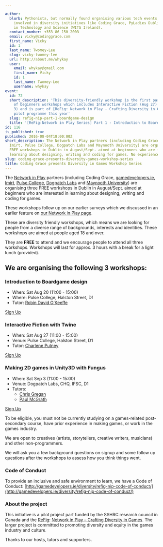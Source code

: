 ```yaml
---

author:
  blurb: Pythonista, but normally found organising various tech events, and now heavily
    involved in diversity initiatives like Coding Grace, PyLadies Dublin, and Women
    in Technology and Science (WITS Ireland).
  contact_number: +353 86 150 2003
  email: vicky@codinggrace.com
  first_name: Vicky
  id: 1
  last_name: Twomey-Lee
  slug: vicky-twomey-lee
  url: http://about.me/whykay
  user:
    email: whykay@gmail.com
    first_name: Vicky
    id: 1
    last_name: Twomey-Lee
    username: whykay
event:
  id: 72
  short_description: 'This diversity-friendly workshop is the first part of a series
    of beginners workshops which includes Interactive Fiction (Aug 27) & Unity3D (Sept
    3) and is part of [ReFig: Network in Play - Crafting Diversity in Games](http://gamedevelopers.ie/diversity/)
    pilot programme this year'
  slug: refig-nip-part-1-boardgame-design
  title: '[ReFig:Network in Play Series] Part 1 - Introduction to Board Game Design'
id: 116
is_published: true
published: 2016-08-04T18:00:00Z
short_description: The Network in Play partners (including Coding Grace, gamedevelopers.ie,
  Imirt, Pulse College, Dogpatch Labs and Maynooth University) are organising three
  FREE workshops in Dublin in August/Sept. aimed at beginners who are interested in
  learning about designing, writing and coding for games. No experience required.
slug: coding-grace-presents-diversity-games-workshop-series
title: Coding Grace presents Diversity in Games Workshop Series
---
```


The [Network in Play](http://gamedevelopers.ie/diversity) partners (including Coding Grace, [gamedevelopers.ie](http://gamedevelopers.ie/), [Imirt](http://www.imirt.ie/), [Pulse College](http://www.pulsecollege.eu/), [Dogpatch Labs](http://dogpatchlabs.com/) and [Maynooth University](https://www.maynoothuniversity.ie/)) are organising three FREE workshops in Dublin in August/Sept. aimed at beginners who are interested in learning about designing, writing and coding for games.

These workshops follow up on our earlier surveys which we discussed in an earlier feature on [our Network in Play page](http://gamedevelopers.ie/the-diversity-game/).

These are diversity friendly workshops, which means we are looking for people from a diverse range of backgrounds, interests and identities. These workshops are aimed at people aged 18 and over.

They are **FREE** to attend and we encourage people to attend all three workshops. Workshops will last for approx. 3 hours with a break for a light lunch (provided).

## We are organising the following 3 workshops:

<div class="panel panel-default">
  <div class="panel-heading">
    <h3 class="panel-title">Introduction to Boardgame design</h3>
  </div>
  <div class="panel-body">
  	<ul>
  		<li>When: Sat Aug 20 (11:00 - 15:00)</li>
  		<li>Where: Pulse College, Halston Street, D1</li>
  		<li>Tutor: <a href="http://www.robin-david.com/">Robin David O’Keeffe</a></li>
  	</ul>
  </div>
  <p class="text-center">
  	<a href="https://codinggrace.com/events/refig-nip-part-1-boardgame-design/72/" class="btn btn-primary btn-sm active" role="button">Sign Up</a>
  </p>
</div>

<div class="panel panel-default">
  <div class="panel-heading">
    <h3 class="panel-title">Interactive Fiction with Twine</h3>
  </div>
  <div class="panel-body">
  	<ul>
  		<li>When: Sat Aug 27 (11:00 - 15:00)</li>
  		<li>Venue: Pulse College, Halston Street, D1</li>
  		<li>Tutor: <a href="http://alphachar.com/who-am-i/">Charlene Putney</a></li>
  	</ul>
  </div>
  <p class="text-center">
  	<a href="https://codinggrace.com/events/refig-nip-part-2-interactive-fiction-twine/73/" class="btn btn-primary btn-sm active" role="button">Sign Up</a>
  </p>
</div>

<div class="panel panel-default">
  <div class="panel-heading">
    <h3 class="panel-title">Making 2D games in Unity3D with Fungus</h3>
  </div>
  <div class="panel-body">
  	<ul>
  		<li>When: Sat Sep 3 (11:00 - 15:00)</li>
  		<li>Venue: Dogpatch Labs, CHQ, IFSC, D1</li>
  		<li>
  			Tutors:
  			<ul>
  				<li><a href="http://fungusgames.com/team">Chris Gregan</a></li>
  				<li><a href="http://whackala.com/">Paul McGrath</a></li>
  			</ul>
  		</li>
  	</ul>
   </div>
   <p class="text-center">
   	 <a href="https://codinggrace.com/events/refig-nip-part-3-unity-fungus/74/" class="btn btn-primary btn-sm active" role="button">Sign Up</a>
   </p>
</div>

To be eligible, you must not be currently studying on a games-related post-secondary course, have prior experience in making games, or work in the games industry.

We are open to creatives (artists, storytellers, creative writers, musicians) and other non-programmers.

We will ask you a few background questions on signup and some follow up questions after the workshops to assess how you think things went.

### Code of Conduct

To provide an inclusive and safe environment to learn, we have a Code of Conduct: [http://gamedevelopers.ie/diversity/refig-nip-code-of-conduct/](http://gamedevelopers.ie/diversity/refig-nip-code-of-conduct/)

### About the project
This initiative is a pilot project part funded by the SSHRC research council in Canada and the [ReFig](http://www.refig.ca/): [Network in Play – Crafting Diversity in Games](http://gamedevelopers.ie/diversity/). The larger project is committed to promoting diversity and equity in the games industry and culture.

Thanks to our hosts, tutors and supporters.
 